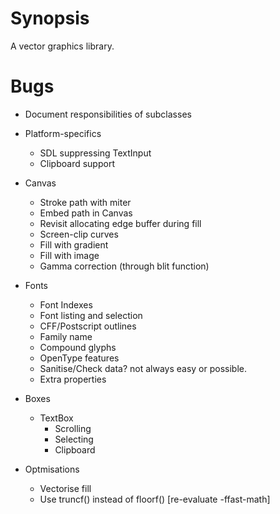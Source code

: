 Synopsis
========

A vector graphics library.


Bugs
====

- Document responsibilities of subclasses
- Platform-specifics
  - SDL suppressing TextInput
  - Clipboard support

- Canvas
  - Stroke path with miter
  - Embed path in Canvas
  - Revisit allocating edge buffer during fill
  - Screen-clip curves
  - Fill with gradient
  - Fill with image
  - Gamma correction (through blit function)
- Fonts
  - Font Indexes
  - Font listing and selection
  - CFF/Postscript outlines
  - Family name
  - Compound glyphs
  - OpenType features
  - Sanitise/Check data? not always easy or possible.
  - Extra properties
- Boxes
  - TextBox
    - Scrolling
    - Selecting
    - Clipboard

- Optmisations
  - Vectorise fill
  - Use truncf() instead of floorf() [re-evaluate -ffast-math]
